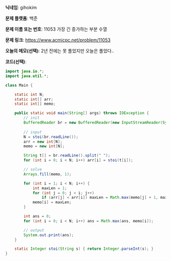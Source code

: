 **닉네임**: gihokim

**문제 플랫폼**: 백준

**문제 이름 또는 번호**: 11053 가장 긴 증가하는 부분 수열

**문제 링크**: https://www.acmicpc.net/problem/11053

**오늘의 메모(선택)**: 2년 전에는 못 풀었지만 오늘은 풀었다..

**코드(선택)**:

```java
import java.io.*;
import java.util.*;

class Main {

	static int N;
	static int[] arr;
	static int[] memo;

	public static void main(String[] args) throws IOException {
		// init
		BufferedReader br = new BufferedReader(new InputStreamReader(System.in));
		
		// input
		N = stoi(br.readLine());
		arr = new int[N];
		memo = new int[N];

		String t[] = br.readLine().split(" ");
		for (int i = 0; i < N; i++) arr[i] = stoi(t[i]);

		// solve
		Arrays.fill(memo, 1);

		for (int i = 1; i < N; i++) {
			int maxLen = 1;
			for (int j = 0; j < i; j++) 
				if (arr[j] < arr[i]) maxLen = Math.max(memo[j] + 1, maxLen);
			memo[i] = maxLen;
		}

		int ans = 0;
		for (int i = 0; i < N; i++) ans = Math.max(ans, memo[i]);

		// output
		System.out.print(ans);
	}

	static Integer stoi(String s) { return Integer.parseInt(s); }
}
```
